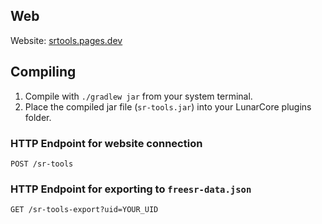 ## Web

Website: [srtools.pages.dev](https://srtools.pages.dev)

## Compiling

1. Compile with `./gradlew jar` from your system terminal.
2. Place the compiled jar file (`sr-tools.jar`) into your LunarCore plugins folder.

### HTTP Endpoint for website connection
```
POST /sr-tools
```

### HTTP Endpoint for exporting to `freesr-data.json`
```
GET /sr-tools-export?uid=YOUR_UID
```
